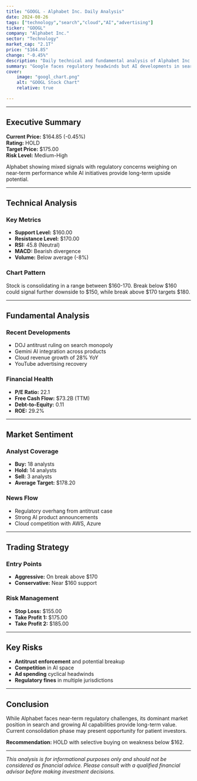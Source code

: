 ```yaml
---
title: "GOOGL - Alphabet Inc. Daily Analysis" 
date: 2024-08-26
tags: ["technology","search","cloud","AI","advertising"]
ticker: "GOOGL"
company: "Alphabet Inc."
sector: "Technology"
market_cap: "2.1T"
price: "$164.85"
change: "-0.45%"
description: "Daily technical and fundamental analysis of Alphabet Inc. (GOOGL) stock performance, market sentiment, and trading recommendations." 
summary: "Google faces regulatory headwinds but AI developments in search and cloud provide long-term growth catalysts. Stock consolidating near support levels." 
cover:
    image: "googl_chart.png"
    alt: "GOOGL Stock Chart"
    relative: true

---
```


---

## Executive Summary

**Current Price:** $164.85 (-0.45%)  
**Rating:** HOLD  
**Target Price:** $175.00  
**Risk Level:** Medium-High  

Alphabet showing mixed signals with regulatory concerns weighing on near-term performance while AI initiatives provide long-term upside potential.

---

## Technical Analysis

### Key Metrics
- **Support Level:** $160.00
- **Resistance Level:** $170.00
- **RSI:** 45.8 (Neutral)
- **MACD:** Bearish divergence
- **Volume:** Below average (-8%)

### Chart Pattern
Stock is consolidating in a range between $160-170. Break below $160 could signal further downside to $150, while break above $170 targets $180.

---

## Fundamental Analysis

### Recent Developments
- DOJ antitrust ruling on search monopoly
- Gemini AI integration across products
- Cloud revenue growth of 28% YoY
- YouTube advertising recovery

### Financial Health
- **P/E Ratio:** 22.1
- **Free Cash Flow:** $73.2B (TTM)
- **Debt-to-Equity:** 0.11
- **ROE:** 29.2%

---

## Market Sentiment

### Analyst Coverage
- **Buy:** 18 analysts
- **Hold:** 14 analysts  
- **Sell:** 3 analysts
- **Average Target:** $178.20

### News Flow
- Regulatory overhang from antitrust case
- Strong AI product announcements
- Cloud competition with AWS, Azure

---

## Trading Strategy

### Entry Points
- **Aggressive:** On break above $170
- **Conservative:** Near $160 support

### Risk Management
- **Stop Loss:** $155.00
- **Take Profit 1:** $175.00
- **Take Profit 2:** $185.00

---

## Key Risks

- **Antitrust enforcement** and potential breakup
- **Competition** in AI space
- **Ad spending** cyclical headwinds
- **Regulatory fines** in multiple jurisdictions

---

## Conclusion

While Alphabet faces near-term regulatory challenges, its dominant market position in search and growing AI capabilities provide long-term value. Current consolidation phase may present opportunity for patient investors.

**Recommendation:** HOLD with selective buying on weakness below $162.

---

*This analysis is for informational purposes only and should not be considered as financial advice. Please consult with a qualified financial advisor before making investment decisions.*